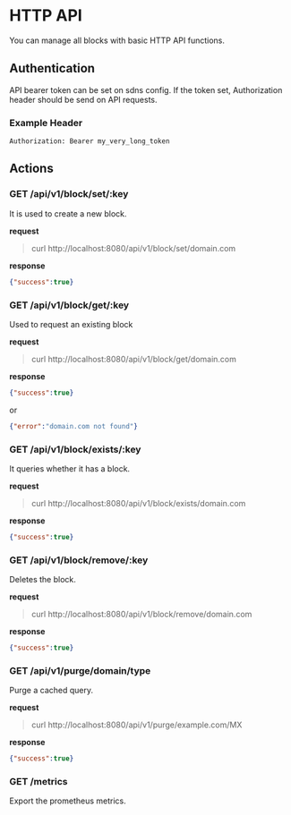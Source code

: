 # HTTP API

You can manage all blocks with basic HTTP API functions.

## Authentication

API bearer token can be set on sdns config. If the token set, Authorization header should be send on API requests.
### Example Header
`Authorization: Bearer my_very_long_token`

## Actions

### GET /api/v1/block/set/:key

It is used to create a new block.

__request__

> curl http://localhost:8080/api/v1/block/set/domain.com

__response__

```json
{"success":true}
```

### GET /api/v1/block/get/:key

Used to request an existing block

__request__

> curl http://localhost:8080/api/v1/block/get/domain.com

__response__

```json
{"success":true}
```
or

```json
{"error":"domain.com not found"}
```

### GET /api/v1/block/exists/:key

It queries whether it has a block.

__request__

> curl http://localhost:8080/api/v1/block/exists/domain.com

__response__

```json
{"success":true}
```

### GET /api/v1/block/remove/:key

Deletes the block.

__request__

> curl http://localhost:8080/api/v1/block/remove/domain.com

__response__

```json
{"success":true}
```

### GET /api/v1/purge/domain/type

Purge a cached query.

__request__

> curl http://localhost:8080/api/v1/purge/example.com/MX

__response__

```json
{"success":true}
```

### GET /metrics

Export the prometheus metrics.
